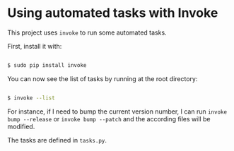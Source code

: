# Using automated tasks with Invoke

This project uses `invoke` to run some automated tasks.

First, install it with:

```bash

$ sudo pip install invoke

```

You can now see the list of tasks by running at the root directory:

```bash

$ invoke --list

```

For instance, if I need to bump the current version number, I can run `invoke bump --release` or `invoke bump --patch` and the according files will be modified.


The tasks are defined in `tasks.py`.
